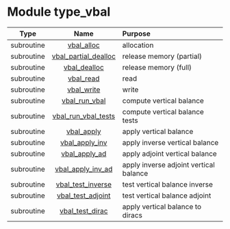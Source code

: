 # Module type_vbal

| Type | Name | Purpose |
| :--: | :--: | :---------- |
| subroutine | [vbal_alloc](https://github.com/JCSDA/saber/tree/develop/src/saber/bump/type_vbal.F90#L58) | allocation |
| subroutine | [vbal_partial_dealloc](https://github.com/JCSDA/saber/tree/develop/src/saber/bump/type_vbal.F90#L93) | release memory (partial) |
| subroutine | [vbal_dealloc](https://github.com/JCSDA/saber/tree/develop/src/saber/bump/type_vbal.F90#L118) | release memory (full) |
| subroutine | [vbal_read](https://github.com/JCSDA/saber/tree/develop/src/saber/bump/type_vbal.F90#L150) | read |
| subroutine | [vbal_write](https://github.com/JCSDA/saber/tree/develop/src/saber/bump/type_vbal.F90#L221) | write |
| subroutine | [vbal_run_vbal](https://github.com/JCSDA/saber/tree/develop/src/saber/bump/type_vbal.F90#L301) | compute vertical balance |
| subroutine | [vbal_run_vbal_tests](https://github.com/JCSDA/saber/tree/develop/src/saber/bump/type_vbal.F90#L425) | compute vertical balance tests |
| subroutine | [vbal_apply](https://github.com/JCSDA/saber/tree/develop/src/saber/bump/type_vbal.F90#L459) | apply vertical balance |
| subroutine | [vbal_apply_inv](https://github.com/JCSDA/saber/tree/develop/src/saber/bump/type_vbal.F90#L497) | apply inverse vertical balance |
| subroutine | [vbal_apply_ad](https://github.com/JCSDA/saber/tree/develop/src/saber/bump/type_vbal.F90#L535) | apply adjoint vertical balance |
| subroutine | [vbal_apply_inv_ad](https://github.com/JCSDA/saber/tree/develop/src/saber/bump/type_vbal.F90#L573) | apply inverse adjoint vertical balance |
| subroutine | [vbal_test_inverse](https://github.com/JCSDA/saber/tree/develop/src/saber/bump/type_vbal.F90#L611) | test vertical balance inverse |
| subroutine | [vbal_test_adjoint](https://github.com/JCSDA/saber/tree/develop/src/saber/bump/type_vbal.F90#L672) | test vertical balance adjoint |
| subroutine | [vbal_test_dirac](https://github.com/JCSDA/saber/tree/develop/src/saber/bump/type_vbal.F90#L743) | apply vertical balance to diracs |
